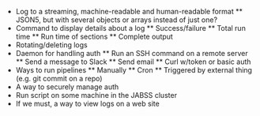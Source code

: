 * Log to a streaming, machine-readable and human-readable format
** JSON5, but with several objects or arrays instead of just one?
* Command to display details about a log
** Success/failure
** Total run time
** Run time of sections
** Complete output
* Rotating/deleting logs
* Daemon for handling auth
** Run an SSH command on a remote server
** Send a message to Slack
** Send email
** Curl w/token or basic auth
* Ways to run pipelines
** Manually
** Cron
** Triggered by external thing (e.g. git commit on a repo)
* A way to securely manage auth
* Run script on some machine in the JABSS cluster
* If we must, a way to view logs on a web site
